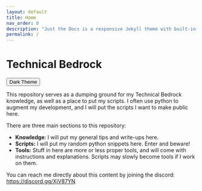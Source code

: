 ```yaml
---
layout: default
title: Home
nav_order: 0
description: "Just the Docs is a responsive Jekyll theme with built-in search that is easily customizable and hosted on GitHub Pages."
permalink: /
---
```

# Technical Bedrock 
<button class="btn js-toggle-dark-mode">Dark Theme</button>
<script type="text/javascript" src="{{ "/assets/js/dark-mode-preview.js" | absolute_url }}"></script>

This repository serves as a dumping ground for my Technical Bedrock knowledge, as well as a place to put my scripts. I often use python to augment my development, and I will put the scripts I want to make public here.

There are three main sections to this repository:
 - **Knowledge**: I will put my general tips and write-ups here.
 - **Scripts:** I will put my random python snippets here. Enter and beware!
 - **Tools:** Stuff in here are more or less proper tools, and will come with instructions and explanations. Scripts may slowly become tools if I work on them. 

You can reach me directly about this content by joining the discord: https://discord.gg/XjV87YN



